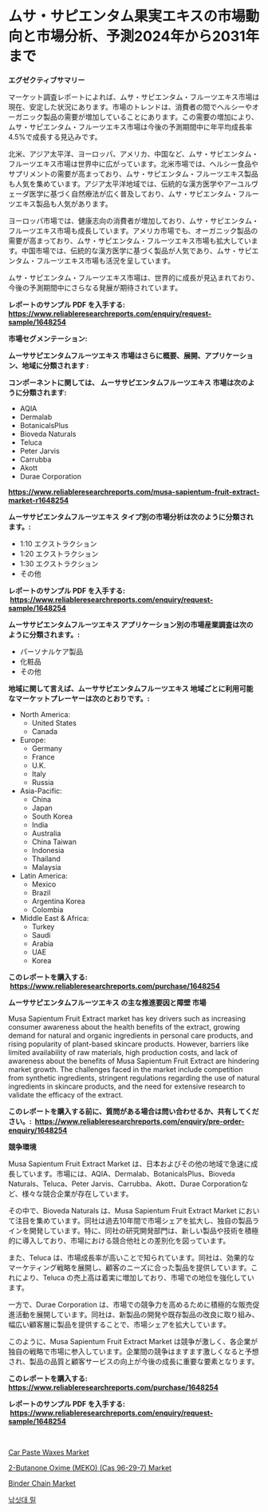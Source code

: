 <p><h1>ムサ・サピエンタム果実エキスの市場動向と市場分析、予測2024年から2031年まで</h1></p><p><strong>エグゼクティブサマリー</strong></p>
<p><p>マーケット調査レポートによれば、ムサ・サピエンタム・フルーツエキス市場は現在、安定した状況にあります。市場のトレンドは、消費者の間でヘルシーやオーガニック製品の需要が増加していることにあります。この需要の増加により、ムサ・サピエンタム・フルーツエキス市場は今後の予測期間中に年平均成長率4.5%で成長する見込みです。</p><p>北米、アジア太平洋、ヨーロッパ、アメリカ、中国など、ムサ・サピエンタム・フルーツエキス市場は世界中に広がっています。北米市場では、ヘルシー食品やサプリメントの需要が高まっており、ムサ・サピエンタム・フルーツエキス製品も人気を集めています。アジア太平洋地域では、伝統的な漢方医学やアーユルヴェーダ医学に基づく自然療法が広く普及しており、ムサ・サピエンタム・フルーツエキス製品も人気があります。</p><p>ヨーロッパ市場では、健康志向の消費者が増加しており、ムサ・サピエンタム・フルーツエキス市場も成長しています。アメリカ市場でも、オーガニック製品の需要が高まっており、ムサ・サピエンタム・フルーツエキス市場も拡大しています。中国市場では、伝統的な漢方医学に基づく製品が人気であり、ムサ・サピエンタム・フルーツエキス市場も活況を呈しています。</p><p>ムサ・サピエンタム・フルーツエキス市場は、世界的に成長が見込まれており、今後の予測期間中にさらなる発展が期待されています。</p></p>
<p><strong>レポートのサンプル PDF を入手する: <a href="https://www.reliableresearchreports.com/enquiry/request-sample/1648254">https://www.reliableresearchreports.com/enquiry/request-sample/1648254</a></strong></p>
<p><strong>市場セグメンテーション:</strong></p>
<p><strong> ムーササピエンタムフルーツエキス 市場はさらに概要、展開、アプリケーション、地域に分類されます :</strong></p>
<p><strong>コンポーネントに関しては、 ムーササピエンタムフルーツエキス 市場は次のように分類されます: &nbsp;</strong></p>
<p><ul><li>AQIA</li><li>Dermalab</li><li>BotanicalsPlus</li><li>Bioveda Naturals</li><li>Teluca</li><li>Peter Jarvis</li><li>Carrubba</li><li>Akott</li><li>Durae Corporation</li></ul></p>
<p><strong><a href="https://www.reliableresearchreports.com/musa-sapientum-fruit-extract-market-r1648254">https://www.reliableresearchreports.com/musa-sapientum-fruit-extract-market-r1648254</a></strong></p>
<p><strong> ムーササピエンタムフルーツエキス タイプ別の市場分析は次のように分類されます。:</strong></p>
<p><ul><li>1:10 エクストラクション</li><li>1:20 エクストラクション</li><li>1:30 エクストラクション</li><li>その他</li></ul></p>
<p><strong>レポートのサンプル PDF を入手する: &nbsp;<a href="https://www.reliableresearchreports.com/enquiry/request-sample/1648254">https://www.reliableresearchreports.com/enquiry/request-sample/1648254</a></strong></p>
<p><strong> ムーササピエンタムフルーツエキス アプリケーション別の市場産業調査は次のように分類されます。:</strong></p>
<p><ul><li>パーソナルケア製品</li><li>化粧品</li><li>その他</li></ul></p>
<p><strong>地域に関して言えば、ムーササピエンタムフルーツエキス 地域ごとに利用可能なマーケットプレーヤーは次のとおりです。:</strong></p>
<p><ul>
    <li>
        North America:
        <ul>
            <li>United States</li>
            <li>Canada</li>
        </ul>
    </li>
    <li>
        Europe:
        <ul>
            <li>Germany</li>
            <li>France</li>
            <li>U.K.</li>
            <li>Italy</li>
            <li>Russia</li>
        </ul>
    </li>
    <li>
        Asia-Pacific:
        <ul>
            <li>China</li>
            <li>Japan</li>
            <li>South Korea</li>
            <li>India</li>
            <li>Australia</li>
            <li>China Taiwan</li>
            <li>Indonesia</li>
            <li>Thailand</li>
            <li>Malaysia</li>
        </ul>
    </li>
    <li>
        Latin America:
        <ul>
            <li>Mexico</li>
            <li>Brazil</li>
            <li>Argentina Korea</li>
            <li>Colombia</li>
        </ul>
    </li>
    <li>
        Middle East & Africa:
        <ul>
            <li>Turkey</li>
            <li>Saudi</li>
            <li>Arabia</li>
            <li>UAE</li>
            <li>Korea</li>
        </ul>
    </li>
    </ul></p>
<p><strong>このレポートを購入する: &nbsp;<a href="https://www.reliableresearchreports.com/purchase/1648254">https://www.reliableresearchreports.com/purchase/1648254</a></strong></p>
<p><strong>ムーササピエンタムフルーツエキス の主な推進要因と障壁 市場</strong></p>
<p><p>Musa Sapientum Fruit Extract market has key drivers such as increasing consumer awareness about the health benefits of the extract, growing demand for natural and organic ingredients in personal care products, and rising popularity of plant-based skincare products. However, barriers like limited availability of raw materials, high production costs, and lack of awareness about the benefits of Musa Sapientum Fruit Extract are hindering market growth. The challenges faced in the market include competition from synthetic ingredients, stringent regulations regarding the use of natural ingredients in skincare products, and the need for extensive research to validate the efficacy of the extract.</p></p>
<p><strong>このレポートを購入する前に、質問がある場合は問い合わせるか、共有してください。:&nbsp; <a href="https://www.reliableresearchreports.com/enquiry/pre-order-enquiry/1648254">https://www.reliableresearchreports.com/enquiry/pre-order-enquiry/1648254</a></strong></p>
<p><strong>競争環境</strong></p>
<p><p>Musa Sapientum Fruit Extract Market は、日本およびその他の地域で急速に成長しています。市場には、AQIA、Dermalab、BotanicalsPlus、Bioveda Naturals、Teluca、Peter Jarvis、Carrubba、Akott、Durae Corporationなど、様々な競合企業が存在しています。</p><p>その中で、Bioveda Naturals は、Musa Sapientum Fruit Extract Market において注目を集めています。同社は過去10年間で市場シェアを拡大し、独自の製品ラインを開発しています。特に、同社の研究開発部門は、新しい製品や技術を積極的に導入しており、市場における競合他社との差別化を図っています。</p><p>また、Teluca は、市場成長率が高いことで知られています。同社は、効果的なマーケティング戦略を展開し、顧客のニーズに合った製品を提供しています。これにより、Teluca の売上高は着実に増加しており、市場での地位を強化しています。</p><p>一方で、Durae Corporation は、市場での競争力を高めるために積極的な販売促進活動を展開しています。同社は、新製品の開発や既存製品の改良に取り組み、幅広い顧客層に製品を提供することで、市場シェアを拡大しています。</p><p>このように、Musa Sapientum Fruit Extract Market は競争が激しく、各企業が独自の戦略で市場に参入しています。企業間の競争はますます激しくなると予想され、製品の品質と顧客サービスの向上が今後の成長に重要な要素となります。</p></p>
<p><strong>このレポートを購入する: &nbsp; <a href="https://www.reliableresearchreports.com/purchase/1648254">https://www.reliableresearchreports.com/purchase/1648254</a></strong></p>
<p><strong>レポートのサンプル PDF を入手する: &nbsp;<a href="https://www.reliableresearchreports.com/enquiry/request-sample/1648254">https://www.reliableresearchreports.com/enquiry/request-sample/1648254</a></strong><strong></strong></p>
<p>&nbsp;</p>
<p><p><a href="https://www.linkedin.com/pulse/car-paste-waxes-market-research-report-forecasted-period-wdz7e?trackingId=iyA704wEOJRLEpImXVBbhA%3D%3D">Car Paste Waxes Market</a></p><p><a href="https://www.linkedin.com/pulse/2-butanone-oxime-meko-cas-96-29-7-market-centers-aspects-chwee?trackingId=0dqya7YhYw8g5PD7g9l9pA%3D%3D">2-Butanone Oxime (MEKO) (Cas 96-29-7) Market</a></p><p><a href="https://github.com/JameTravis/Market-Research-Report-List-4/blob/main/binder-chain-market.md">Binder Chain Market</a></p><p><a href="https://github.com/laholand/Market-Research-Report-List-3/blob/main/312858925564.md">낚싯대 릴</a></p></p>